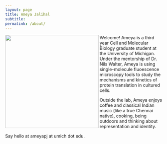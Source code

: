 ```yaml
---
layout: page
title: Ameya Jalihal
subtitle:  
permalink: /about/
---
```


<img align="left" width="300" height="300" src="/Images/trdlnik_cropped.png">

Welcome! Ameya is a third year Cell and Molecular Biology graduate student at the University of Michigan. Under the mentorship of Dr. Nils Walter, Ameya is using single-molecule fluoescence microscopy tools to study the mechanisms and kinetics of protein translation in cultured cells.

Outside the lab, Ameya enjoys coffee and classical Indian music (like a true Chennai native), cooking, being outdoors and thinking about representation and identity.

Say hello at ameyapj at umich dot edu.
